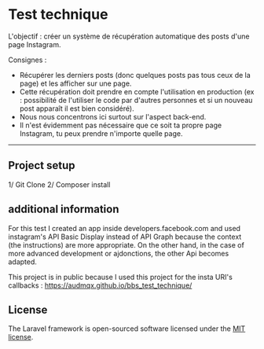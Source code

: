 # Test technique 

L'objectif : créer un système de récupération automatique des posts d'une page Instagram. 

Consignes : 
- Récupérer les derniers posts (donc quelques posts pas tous ceux de la page) et les afficher sur une page. 
- Cette récupération doit prendre en compte l'utilisation en production (ex : possibilité de l'utiliser le code par d'autres personnes et si un nouveau post apparaît il est bien considéré). 
- Nous nous concentrons ici surtout sur l'aspect back-end. 
- Il n'est évidemment pas nécessaire que ce soit ta propre page Instagram, tu peux prendre n'importe quelle page. 

- - - - -

## Project setup

1/ Git Clone 
2/ Composer install

## additional information

For this test I created an app inside developers.facebook.com and used instagram's API Basic Display instead of API Graph because
the context (the instructions) are more appropriate. On the other hand, in the case of more advanced development or ajdonctions, the other Api becomes adapted.

This project is in public because I used this project for the insta URI's callbacks : https://audmqx.github.io/bbs_test_technique/

## License

The Laravel framework is open-sourced software licensed under the [MIT license](https://opensource.org/licenses/MIT).
